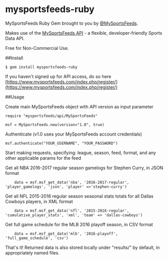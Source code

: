 # mysportsfeeds-ruby

MySportsFeeds Ruby Gem brought to you by [@MySportsFeeds](https://twitter.com/MySportsFeeds).

Makes use of the [MySportsFeeds API](https://www.mysportsfeeds.com) - a flexible, developer-friendly Sports Data API.

Free for Non-Commercial Use.

##Install

    
    $ gem install mysportsfeeds-ruby

If you haven't signed up for API access, do so here [https://www.mysportsfeeds.com/index.php/register/](https://www.mysportsfeeds.com/index.php/register/)

##Usage

Create main MySportsFeeds object with API version as input parameter

    require "mysportsfeeds/api/MySportsFeeds"

    msf = MySportsFeeds.new(version="1.0", true)

Authenticate (v1.0 uses your MySportsFeeds account credentials)

    msf.authenticate("YOUR_USERNAME", "YOUR_PASSWORD")

Start making requests, specifying: league, season, feed, format, and any other applicable params for the feed

Get all NBA 2016-2017 regular season gamelogs for Stephen Curry, in JSON format

```
    data = msf.msf_get_data('nba', '2016-2017-regular', 'player_gamelogs', 'json', 'player' =>'stephen-curry')
```

Get all NFL 2015-2016 regular season seasonal stats totals for all Dallas Cowboys players, in XML format

```
    data = msf.msf_get_data('nfl', '2015-2016-regular', 'cumulative_player_stats', 'xml', 'team' => 'dallas-cowboys')
```

Get full game schedule for the MLB 2016 playoff season, in CSV format

```
    data = msf.msf_get_data('mlb', '2016-playoff', 'full_game_schedule', 'csv')
```

That's it!  Returned data is also stored locally under "results/" by default, in appropriately named files.
